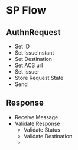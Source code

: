 SP Flow
=======

AuthnRequest
------------

 * Set ID
 * Set IssueInstant
 * Set Destination
 * Set ACS url
 * Set Issuer
 * Store Request State
 * Send


Response
--------

 * Receive Message
 * Validate Response
   * Validate Status
   * Validate Destination
   *